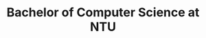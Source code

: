 ---
title: Bachelor of Computer Science at NTU
start_month: Jan 2015
end_month: May 2019
image: img/timeline/placeholder.svg
tags:
  - Education
summary: Graduated with Bachelor of Computer Science from NTU in the Renaissance Engineering Programme with multiple competition wins and international experiences.
detailPage: 
---